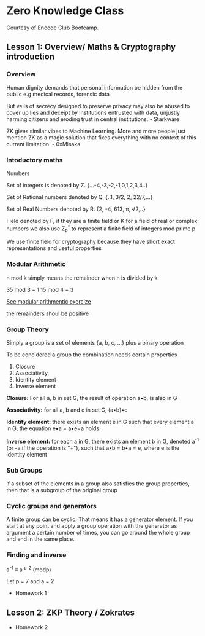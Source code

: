 # Zero Knowledge Class

Courtesy of Encode Club Bootcamp.

## Lesson 1: Overview/ Maths & Cryptography introduction

### Overview

Human dignity demands that personal information be hidden from the public e.g medical records, forensic data

But veils of secrecy designed to preserve privacy may also be abused to cover up lies and deceipt by institutions entrusted with data, unjustly harming citizens and eroding trust in central institutions. - Starkware

ZK gives similar vibes to Machine Learning. More and more people just mention ZK as a magic solution that fixes everything with no context of this current limitation. - 0xMisaka

### Intoductory maths

Numbers

Set of integers is denoted by Z. {...-4,-3,-2,-1,0,1,2,3,4..}

Set of Rational numbers denoted by Q. {..1, 3/2, 2, 22/7,...} 

Set of Real Numbers denoted by R. {2, -4, 613, π, √2,..}

Field denoted by F, if they are a finite field or K  for a field of real or complex numbers we also use Z<sub>p</sub><sup>*</sup> to represent a finite field of integers mod prime p

We use finite field for cryptography because they have short exact representations and useful properties

### Modular Arithmetic

n mod k simply means the remainder when n is divided by k

35 mod 3 = 1
15 mod 4 = 3

[See modular arithmentic exercize](https://www.khanacademy.org/computing/computer-science/cryptography/modarithmetic/a/what-is-modular-arithmetic)

the remainders shoul be positive

### Group Theory

Simply a group is a set of elements {a, b, c, ...} plus a binary operation

To be concidered a group the combination needs certain properties

1. Closure
2. Associativity
3. Identity element
4. Inverse element

**Closure:** For all a, b in set G, the result of operation a•b, is also in G

**Associativity:** for all a, b and c in set G, (a•b)•c 

**Identity element:** there exists an element e in G such that every element a in G, the equation e•a = a•e=a holds. 

**Inverse element:** for each a in G, there exists an element b in G, denoted a<sup>-1</sup> (or -a if the operation is "+"), such that a•b = b•a = e, where e is the identity element

### Sub Groups

if a subset of the elements in a group also satisfies the group properties, then that is a subgroup of the original group


### Cyclic groups and generators

A finite group can be cyclic. That means it has a generator element. If you start at any point and apply a group operation with the generator as argument a certain number of times, you can go around the whole group and end in the same place.

### Finding and inverse

a<sup>-1</sup> ≡ a <sup>p-2</sup> (modp)

Let p = 7 and a = 2




- Homework 1

## Lesson 2: ZKP Theory / Zokrates

- Homework 2


